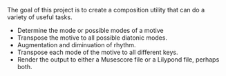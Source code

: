 The goal of this project is to create a composition utility that can do a variety of useful tasks.

* Determine the mode or possible modes of a motive
* Transpose the motive to all possible diatonic modes.
* Augmentation and diminuation of rhythm.
* Transpose each mode of the motive to all different keys.
* Render the output to either a Musescore file or a Lilypond file, perhaps both.
